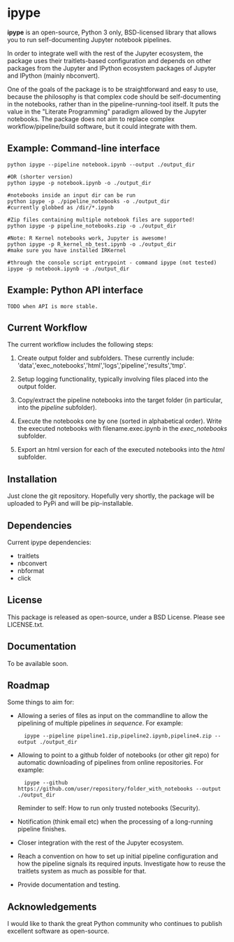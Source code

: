 ipype
=====

**ipype** is an open-source, Python 3 only, BSD-licensed library that allows you to run self-documenting Jupyter notebook pipelines.


In order to integrate well with the rest of the Jupyter ecosystem, the package uses their traitlets-based configuration and depends on other packages from the Jupyter and IPython ecosystem packages of Jupyter and IPython (mainly nbconvert).

One of the goals of the package is to be straightforward and easy to use, because the philosophy is that complex code should be self-documenting in the notebooks,
rather than in the pipeline-running-tool itself.
It puts the value in the "Literate Programming" paradigm allowed by the Jupyter notebooks.
The package does not aim to replace complex workflow/pipeline/build software, but it could integrate with them.


## Example: Command-line interface

    python ipype --pipeline notebook.ipynb --output ./output_dir
    
    #OR (shorter version)
    python ipype -p notebook.ipynb -o ./output_dir
    
    #notebooks inside an input dir can be run
    python ipype -p ./pipeline_notebooks -o ./output_dir
    #currently globbed as /dir/*.ipynb
    
    #Zip files containing multiple notebook files are supported!
    python ipype -p pipeline_notebooks.zip -o ./output_dir
    
    #Note: R Kernel notebooks work, Jupyter is awesome!
    python ipype -p R_kernel_nb_test.ipynb -o ./output_dir
    #make sure you have installed IRKernel
    
    #through the console script entrypoint - command ipype (not tested)
    ipype -p notebook.ipynb -o ./output_dir
    

## Example: Python API interface


    TODO when API is more stable.


## Current Workflow

The current workflow includes the following steps:

1. Create output folder and subfolders.
These currently include: 'data','exec_notebooks','html','logs','pipeline','results','tmp'.

2. Setup logging functionality, typically involving files placed into the output folder.

3. Copy/extract the pipeline notebooks into the target folder (in particular, into the *pipeline* subfolder).

4. Execute the notebooks one by one (sorted in alphabetical order).
Write the executed notebooks with filename.exec.ipynb in the *exec_notebooks* subfolder.

5. Export an html version for each of the executed notebooks into the *html* subfolder.


## Installation

Just clone the git repository.
Hopefully very shortly, the package will be uploaded to PyPi and will be pip-installable.

## Dependencies

Current ipype dependencies:

- traitlets
- nbconvert
- nbformat
- click

## License

This package is released as open-source, under a BSD License. Please see LICENSE.txt.

## Documentation

To be available soon.

## Roadmap

Some things to aim for:

- Allowing a series of files as input on the commandline to allow the pipelining of multiple pipelines *in sequence*.
For example:

        ipype --pipeline pipeline1.zip,pipeline2.ipynb,pipeline4.zip --output ./output_dir


- Allowing to point to a github folder of notebooks (or other git repo) for automatic downloading of pipelines from online repositories.
For example:

        ipype --github https://github.com/user/repository/folder_with_notebooks --output ./output_dir

    Reminder to self: How to run only trusted notebooks (Security).

- Notification (think email etc) when the processing of a long-running pipeline finishes.

- Closer integration with the rest of the Jupyter ecosystem.

- Reach a convention on how to set up initial pipeline configuration and how the pipeline signals its required inputs. Investigate how to reuse the traitlets system as much as possible for that.

- Provide documentation and testing.


## Acknowledgements

I would like to thank the great Python community who continues to publish excellent software as open-source.

